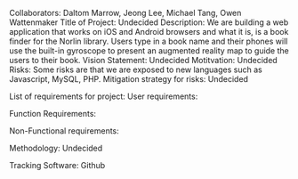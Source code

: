 Collaborators: Daltom Marrow, Jeong Lee, Michael Tang, Owen Wattenmaker
Title of Project: Undecided
Description: We are building a web application that works on iOS and Android browsers and what it is, is a book finder for the Norlin library. Users type in a book name and their phones will use the built-in gyroscope to present an augmented reality map to guide the users to their book. 
Vision Statement: Undecided
Motitvation: Undecided
Risks: Some risks are that we are exposed to new languages such as Javascript, MySQL, PHP.
Mitigation strategy for risks: Undecided

List of requirements for project:
User requirements:

Function Requirements:

Non-Functional requirements:

Methodology: Undecided

Tracking Software: Github